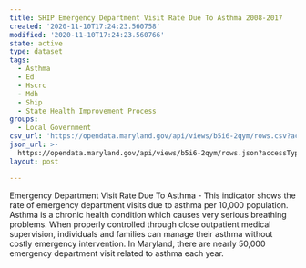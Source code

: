 ```yaml
---
title: SHIP Emergency Department Visit Rate Due To Asthma 2008-2017
created: '2020-11-10T17:24:23.560758'
modified: '2020-11-10T17:24:23.560766'
state: active
type: dataset
tags:
  - Asthma
  - Ed
  - Hscrc
  - Mdh
  - Ship
  - State Health Improvement Process
groups:
  - Local Government
csv_url: 'https://opendata.maryland.gov/api/views/b5i6-2qym/rows.csv?accessType=DOWNLOAD'
json_url: >-
  https://opendata.maryland.gov/api/views/b5i6-2qym/rows.json?accessType=DOWNLOAD
layout: post

---
```

Emergency Department Visit Rate Due To Asthma - This indicator shows the rate of emergency department visits due to asthma per 10,000 population. Asthma is a chronic health condition which causes very serious breathing problems. When properly controlled through close outpatient medical supervision, individuals and families can manage their asthma without costly emergency intervention. In Maryland, there are nearly 50,000 emergency department visit related to asthma each year.
